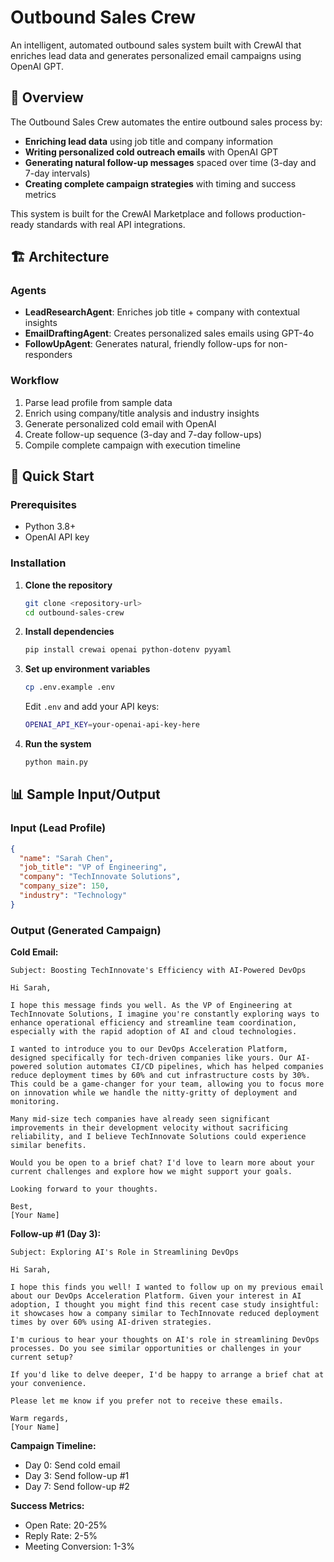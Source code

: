 # Outbound Sales Crew

An intelligent, automated outbound sales system built with CrewAI that enriches lead data and generates personalized email campaigns using OpenAI GPT.

## 🎯 Overview

The Outbound Sales Crew automates the entire outbound sales process by:

- **Enriching lead data** using job title and company information
- **Writing personalized cold outreach emails** with OpenAI GPT
- **Generating natural follow-up messages** spaced over time (3-day and 7-day intervals)
- **Creating complete campaign strategies** with timing and success metrics

This system is built for the CrewAI Marketplace and follows production-ready standards with real API integrations.

## 🏗️ Architecture

### Agents
- **LeadResearchAgent**: Enriches job title + company with contextual insights
- **EmailDraftingAgent**: Creates personalized sales emails using GPT-4o
- **FollowUpAgent**: Generates natural, friendly follow-ups for non-responders

### Workflow
1. Parse lead profile from sample data
2. Enrich using company/title analysis and industry insights
3. Generate personalized cold email with OpenAI
4. Create follow-up sequence (3-day and 7-day follow-ups)
5. Compile complete campaign with execution timeline

## 🚀 Quick Start

### Prerequisites
- Python 3.8+
- OpenAI API key

### Installation

1. **Clone the repository**
   ```bash
   git clone <repository-url>
   cd outbound-sales-crew
   ```

2. **Install dependencies**
   ```bash
   pip install crewai openai python-dotenv pyyaml
   ```

3. **Set up environment variables**
   ```bash
   cp .env.example .env
   ```
   
   Edit `.env` and add your API keys:
   ```bash
   OPENAI_API_KEY=your-openai-api-key-here
   ```

4. **Run the system**
   ```bash
   python main.py
   ```

## 📊 Sample Input/Output

### Input (Lead Profile)
```json
{
  "name": "Sarah Chen",
  "job_title": "VP of Engineering", 
  "company": "TechInnovate Solutions",
  "company_size": 150,
  "industry": "Technology"
}
```

### Output (Generated Campaign)

**Cold Email:**
```
Subject: Boosting TechInnovate's Efficiency with AI-Powered DevOps

Hi Sarah,

I hope this message finds you well. As the VP of Engineering at TechInnovate Solutions, I imagine you're constantly exploring ways to enhance operational efficiency and streamline team coordination, especially with the rapid adoption of AI and cloud technologies.

I wanted to introduce you to our DevOps Acceleration Platform, designed specifically for tech-driven companies like yours. Our AI-powered solution automates CI/CD pipelines, which has helped companies reduce deployment times by 60% and cut infrastructure costs by 30%. This could be a game-changer for your team, allowing you to focus more on innovation while we handle the nitty-gritty of deployment and monitoring.

Many mid-size tech companies have already seen significant improvements in their development velocity without sacrificing reliability, and I believe TechInnovate Solutions could experience similar benefits.

Would you be open to a brief chat? I'd love to learn more about your current challenges and explore how we might support your goals.

Looking forward to your thoughts.

Best,
[Your Name]
```

**Follow-up #1 (Day 3):**
```
Subject: Exploring AI's Role in Streamlining DevOps

Hi Sarah,

I hope this finds you well! I wanted to follow up on my previous email about our DevOps Acceleration Platform. Given your interest in AI adoption, I thought you might find this recent case study insightful: it showcases how a company similar to TechInnovate reduced deployment times by over 60% using AI-driven strategies.

I'm curious to hear your thoughts on AI's role in streamlining DevOps processes. Do you see similar opportunities or challenges in your current setup?

If you'd like to delve deeper, I'd be happy to arrange a brief chat at your convenience.

Please let me know if you prefer not to receive these emails.

Warm regards,
[Your Name]
```

**Campaign Timeline:**
- Day 0: Send cold email
- Day 3: Send follow-up #1  
- Day 7: Send follow-up #2

**Success Metrics:**
- Open Rate: 20-25%
- Reply Rate: 2-5%
- Meeting Conversion: 1-3%
